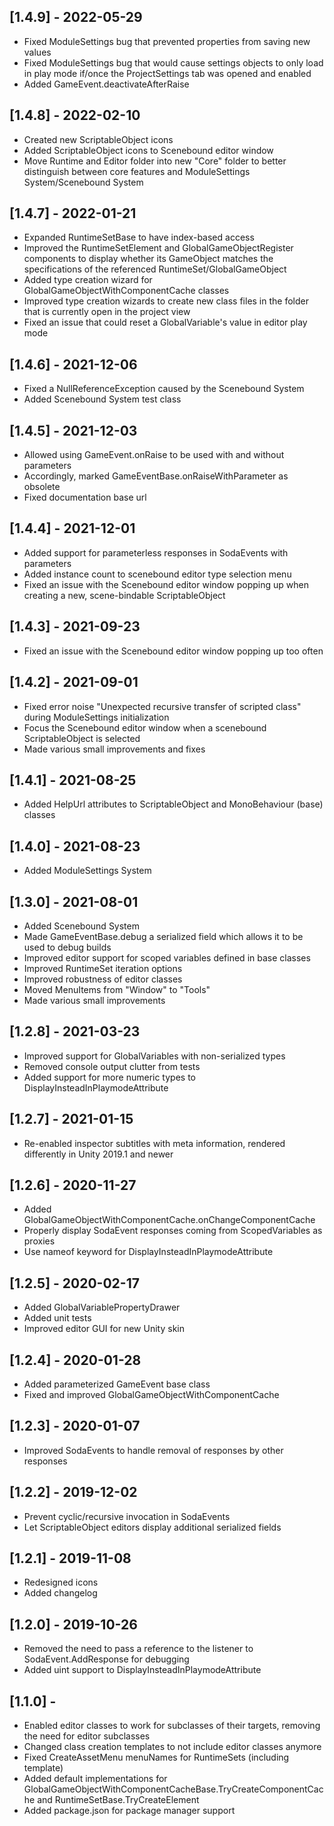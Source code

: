 ## [1.4.9] - 2022-05-29
- Fixed ModuleSettings bug that prevented properties from saving new values
- Fixed ModuleSettings bug that would cause settings objects to only load in play mode if/once the ProjectSettings tab was opened and enabled
- Added GameEvent.deactivateAfterRaise

## [1.4.8] - 2022-02-10
- Created new ScriptableObject icons
- Added ScriptableObject icons to Scenebound editor window
- Move Runtime and Editor folder into new "Core" folder to better distinguish between core features and ModuleSettings System/Scenebound System

## [1.4.7] - 2022-01-21
- Expanded RuntimeSetBase to have index-based access
- Improved the RuntimeSetElement and GlobalGameObjectRegister components to display whether its GameObject matches the specifications of the referenced RuntimeSet/GlobalGameObject
- Added type creation wizard for GlobalGameObjectWithComponentCache classes
- Improved type creation wizards to create new class files in the folder that is currently open in the project view
- Fixed an issue that could reset a GlobalVariable's value in editor play mode

## [1.4.6] - 2021-12-06
- Fixed a NullReferenceException caused by the Scenebound System
- Added Scenebound System test class

## [1.4.5] - 2021-12-03
- Allowed using GameEvent<T>.onRaise to be used with and without parameters
- Accordingly, marked GameEventBase<T>.onRaiseWithParameter as obsolete
- Fixed documentation base url

## [1.4.4] - 2021-12-01
- Added support for parameterless responses in SodaEvents with parameters
- Added instance count to scenebound editor type selection menu
- Fixed an issue with the Scenebound editor window popping up when creating a new, scene-bindable ScriptableObject

## [1.4.3] - 2021-09-23
- Fixed an issue with the Scenebound editor window popping up too often

## [1.4.2] - 2021-09-01
- Fixed error noise "Unexpected recursive transfer of scripted class" during ModuleSettings initialization
- Focus the Scenebound editor window when a scenebound ScriptableObject is selected
- Made various small improvements and fixes

## [1.4.1] - 2021-08-25
- Added HelpUrl attributes to ScriptableObject and MonoBehaviour (base) classes

## [1.4.0] - 2021-08-23
- Added ModuleSettings System

## [1.3.0] - 2021-08-01
- Added Scenebound System
- Made GameEventBase.debug a serialized field which allows it to be used to debug builds
- Improved editor support for scoped variables defined in base classes
- Improved RuntimeSet iteration options
- Improved robustness of editor classes
- Moved MenuItems from "Window" to "Tools"
- Made various small improvements

## [1.2.8] - 2021-03-23
- Improved support for GlobalVariables with non-serialized types
- Removed console output clutter from tests
- Added support for more numeric types to DisplayInsteadInPlaymodeAttribute

## [1.2.7] - 2021-01-15
- Re-enabled inspector subtitles with meta information, rendered differently in Unity 2019.1 and newer

## [1.2.6] - 2020-11-27
- Added GlobalGameObjectWithComponentCache.onChangeComponentCache
- Properly display SodaEvent responses coming from ScopedVariables as proxies
- Use nameof keyword for DisplayInsteadInPlaymodeAttribute

## [1.2.5] - 2020-02-17
- Added GlobalVariablePropertyDrawer
- Added unit tests
- Improved editor GUI for new Unity skin

## [1.2.4] - 2020-01-28
- Added parameterized GameEvent base class
- Fixed and improved GlobalGameObjectWithComponentCache

## [1.2.3] - 2020-01-07
- Improved SodaEvents to handle removal of responses by other responses

## [1.2.2] - 2019-12-02
- Prevent cyclic/recursive invocation in SodaEvents
- Let ScriptableObject editors display additional serialized fields

## [1.2.1] - 2019-11-08
- Redesigned icons
- Added changelog

## [1.2.0] - 2019-10-26
- Removed the need to pass a reference to the listener to SodaEvent.AddResponse for debugging
- Added uint support to DisplayInsteadInPlaymodeAttribute

## [1.1.0] -
- Enabled editor classes to work for subclasses of their targets, removing the need for editor subclasses
- Changed class creation templates to not include editor classes anymore
- Fixed CreateAssetMenu menuNames for RuntimeSets (including template)
- Added default implementations for GlobalGameObjectWithComponentCacheBase.TryCreateComponentCache and RuntimeSetBase.TryCreateElement
- Added package.json for package manager support
